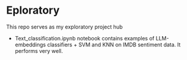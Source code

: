 # Eploratory
This repo serves as my exploratory project hub
- Text_classification.ipynb notebook contains examples of LLM-embeddings classifiers + SVM and KNN on IMDB sentiment data. It performs very well. 
